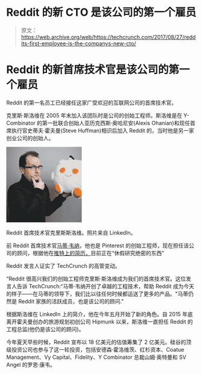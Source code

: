 # Reddit 的新 CTO 是该公司的第一个雇员

> 原文：<https://web.archive.org/web/https://techcrunch.com/2017/08/27/reddits-first-employee-is-the-companys-new-cto/>

# Reddit 的新首席技术官是该公司的第一个雇员

Reddit 的第一名员工已经接任这家广受欢迎的互联网公司的首席技术官。

克里斯·斯洛维在 2005 年末加入该团队时是公司的创始工程师。斯洛维是在 Y-Combinator 的第一批联合创始人亚历克西斯·奥哈尼安(Alexis Ohanian)和现任首席执行官史蒂夫·霍夫曼(Steve Huffman)相识后加入 Reddit 的，当时他是另一家创业公司的创始人。

![](img/c0c69ea719244598cb331a9d331edbbc.png)

Reddit 首席技术官克里斯斯洛维。照片来自 LinkedIn。

前 Reddit 首席技术官[马蒂·韦纳](https://web.archive.org/web/20230315095316/https://techcrunch.com/2016/05/25/reddit-cto-marty-weiner-on-building-a-home-for-the-internets-wildest-community/)，他也是 Pinterest 的创始工程师，现在担任该公司的顾问，根据他在[推特上的简历，](https://web.archive.org/web/20230315095316/https://twitter.com/MartyWeiner)目前正在“休假研究绝密的东西”

Reddit 发言人证实了 TechCrunch 的高管变动。

“Reddit 很高兴我们的创始工程师克里斯·斯洛维成为我们的首席技术官。这位发言人告诉 TechCrunch:“马蒂·韦纳开创了卓越的工程技术，帮助 Reddit 成为今天的样子——在马蒂的领导下，我们比以往任何时候都运送了更多的产品。"马蒂仍然是 Reddit 家族的活跃成员，也是该公司的顾问."

根据斯洛维在 LinkedIn 上的简介，他在今年五月开始了新的角色。自 2015 年底离开霍夫曼创办的旅游规划初创公司 Hipmunk 以来，斯洛维一直担任 Reddit 的工程总监(他仍是该公司的顾问)。

今年夏天早些时候，Reddit 宣布以 18 亿美元的估值筹集了 2 亿美元。硅谷的顶级投资公司也参与了这一轮投资，包括安德森·霍洛维茨、红杉资本、Coatue Management、Vy Capital、Fidelity、Y Combinator 总裁山姆·奥特曼和 SV Angel 的罗恩·康韦。